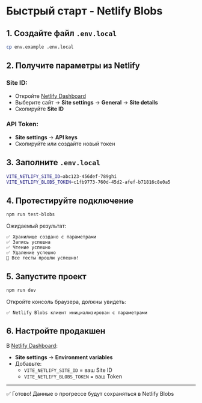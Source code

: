 # Быстрый старт - Netlify Blobs

## 1. Создайте файл `.env.local`

```bash
cp env.example .env.local
```

## 2. Получите параметры из Netlify

### Site ID:
- Откройте [Netlify Dashboard](https://app.netlify.com/)
- Выберите сайт → **Site settings** → **General** → **Site details**
- Скопируйте **Site ID**

### API Token:
- **Site settings** → **API keys**
- Скопируйте или создайте новый токен

## 3. Заполните `.env.local`

```bash
VITE_NETLIFY_SITE_ID=abc123-456def-789ghi
VITE_NETLIFY_BLOBS_TOKEN=c1fb9773-760d-45d2-afef-b71816c8e0a5
```

## 4. Протестируйте подключение

```bash
npm run test-blobs
```

Ожидаемый результат:
```
✅ Хранилище создано с параметрами
✅ Запись успешна
✅ Чтение успешно
✅ Удаление успешно
🎉 Все тесты прошли успешно!
```

## 5. Запустите проект

```bash
npm run dev
```

Откройте консоль браузера, должны увидеть:
```
✅ Netlify Blobs клиент инициализирован с параметрами
```

## 6. Настройте продакшен

В [Netlify Dashboard](https://app.netlify.com/):
- **Site settings** → **Environment variables**
- Добавьте:
  - `VITE_NETLIFY_SITE_ID` = ваш Site ID
  - `VITE_NETLIFY_BLOBS_TOKEN` = ваш Token

---

✅ Готово! Данные о прогрессе будут сохраняться в Netlify Blobs

